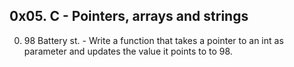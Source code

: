 ## 0x05. C - Pointers, arrays and strings

0. 98 Battery st. - Write a function that takes a pointer to an int as parameter and updates the value it points to to 98.

